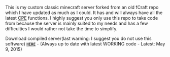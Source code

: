 This is my custom classic minecraft server forked from an old fCraft repo which I have updated as much as I could. It has and will always have all the latest [CPE](http://wiki.vg/CPE) functions. I highly suggest you only use this repo to take code from because the server is mainly suited to my needs and has a few difficulties I would rather not take the time to simplify.

Download compiled server(last warning: I suggest you do not use this software) [**`HERE`**](http://123dmwm.tk/Random/ProCraft.zip) - (Always up to date with latest WORKING code - Latest: May 9, 2015)
